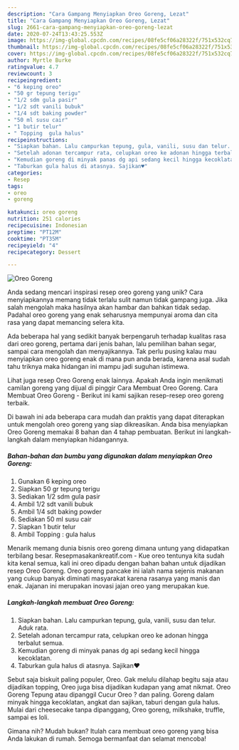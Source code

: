 ```yaml
---
description: "Cara Gampang Menyiapkan Oreo Goreng, Lezat"
title: "Cara Gampang Menyiapkan Oreo Goreng, Lezat"
slug: 2661-cara-gampang-menyiapkan-oreo-goreng-lezat
date: 2020-07-24T13:43:25.553Z
image: https://img-global.cpcdn.com/recipes/08fe5cf06a28322f/751x532cq70/oreo-goreng-foto-resep-utama.jpg
thumbnail: https://img-global.cpcdn.com/recipes/08fe5cf06a28322f/751x532cq70/oreo-goreng-foto-resep-utama.jpg
cover: https://img-global.cpcdn.com/recipes/08fe5cf06a28322f/751x532cq70/oreo-goreng-foto-resep-utama.jpg
author: Myrtle Burke
ratingvalue: 4.7
reviewcount: 3
recipeingredient:
- "6 keping oreo"
- "50 gr tepung terigu"
- "1/2 sdm gula pasir"
- "1/2 sdt vanili bubuk"
- "1/4 sdt baking powder"
- "50 ml susu cair"
- "1 butir telur"
- " Topping  gula halus"
recipeinstructions:
- "Siapkan bahan. Lalu campurkan tepung, gula, vanili, susu dan telur. Aduk rata."
- "Setelah adonan tercampur rata, celupkan oreo ke adonan hingga terbalut semua."
- "Kemudian goreng di minyak panas dg api sedang kecil hingga kecoklatan."
- "Taburkan gula halus di atasnya. Sajikan♥"
categories:
- Resep
tags:
- oreo
- goreng

katakunci: oreo goreng 
nutrition: 251 calories
recipecuisine: Indonesian
preptime: "PT12M"
cooktime: "PT35M"
recipeyield: "4"
recipecategory: Dessert

---
```



![Oreo Goreng](https://img-global.cpcdn.com/recipes/08fe5cf06a28322f/751x532cq70/oreo-goreng-foto-resep-utama.jpg)

Anda sedang mencari inspirasi resep oreo goreng yang unik? Cara menyiapkannya memang tidak terlalu sulit namun tidak gampang juga. Jika salah mengolah maka hasilnya akan hambar dan bahkan tidak sedap. Padahal oreo goreng yang enak seharusnya mempunyai aroma dan cita rasa yang dapat memancing selera kita.

Ada beberapa hal yang sedikit banyak berpengaruh terhadap kualitas rasa dari oreo goreng, pertama dari jenis bahan, lalu pemilihan bahan segar, sampai cara mengolah dan menyajikannya. Tak perlu pusing kalau mau menyiapkan oreo goreng enak di mana pun anda berada, karena asal sudah tahu triknya maka hidangan ini mampu jadi suguhan istimewa.

Lihat juga resep Oreo Goreng enak lainnya. Apakah Anda ingin menikmati camilan goreng yang dijual di pinggir Cara Membuat Oreo Goreng. Cara Membuat Oreo Goreng - Berikut ini kami sajikan resep-resep oreo goreng terbaik.


Di bawah ini ada beberapa cara mudah dan praktis yang dapat diterapkan untuk mengolah oreo goreng yang siap dikreasikan. Anda bisa menyiapkan Oreo Goreng memakai 8 bahan dan 4 tahap pembuatan. Berikut ini langkah-langkah dalam menyiapkan hidangannya.

<!--inarticleads1-->

##### Bahan-bahan dan bumbu yang digunakan dalam menyiapkan Oreo Goreng:

1. Gunakan 6 keping oreo
1. Siapkan 50 gr tepung terigu
1. Sediakan 1/2 sdm gula pasir
1. Ambil 1/2 sdt vanili bubuk
1. Ambil 1/4 sdt baking powder
1. Sediakan 50 ml susu cair
1. Siapkan 1 butir telur
1. Ambil  Topping : gula halus


Menarik memang dunia bisnis oreo goreng dimana untung yang didapatkan terbilang besar. Resepmasakankreatif.com - Kue oreo tentunya kita sudah kita kenal semua, kali ini oreo dipadu dengan bahan bahan untuk dijadikan resep Oreo Goreng. Oreo goreng pancake ini ialah nama sejenis makanan yang cukup banyak diminati masyarakat karena rasanya yang manis dan enak. Jajanan ini merupakan inovasi jajan oreo yang merupakan kue. 

<!--inarticleads2-->

##### Langkah-langkah membuat Oreo Goreng:

1. Siapkan bahan. Lalu campurkan tepung, gula, vanili, susu dan telur. Aduk rata.
1. Setelah adonan tercampur rata, celupkan oreo ke adonan hingga terbalut semua.
1. Kemudian goreng di minyak panas dg api sedang kecil hingga kecoklatan.
1. Taburkan gula halus di atasnya. Sajikan♥


Sebut saja biskuit paling populer, Oreo. Gak melulu dilahap begitu saja atau dijadikan topping, Oreo juga bisa dijadikan kudapan yang amat nikmat. Oreo Goreng Tepung atau dipanggil Cucur Oreo ? dan paling. Goreng dalam minyak hingga kecoklatan, angkat dan sajikan, taburi dengan gula halus. Mulai dari cheesecake tanpa dipanggang, Oreo goreng, milkshake, truffle, sampai es loli. 

Gimana nih? Mudah bukan? Itulah cara membuat oreo goreng yang bisa Anda lakukan di rumah. Semoga bermanfaat dan selamat mencoba!
